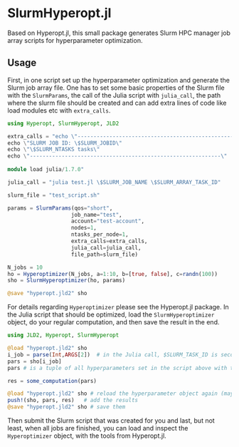 # SlurmHyperopt.jl

Based on Hyperopt.jl, this small package generates Slurm HPC manager job array scripts for hyperparameter optimization.

## Usage 

First, in one script set up the hyperparameter optimization and generate the Slurm job array file. One has to set some basic properties of the Slurm file with the `SlurmParams`, the call of the Julia script with `julia_call`, the path where the slurm file should be created and can add extra lines of code like load modules etc with `extra_calls`. 

```julia 
using Hyperopt, SlurmHyperopt, JLD2 

extra_calls = "echo \"------------------------------------------------------------\"
echo \"SLURM JOB ID: \$SLURM_JOBID\"
echo \"\$SLURM_NTASKS tasks\"
echo \"------------------------------------------------------------\"
    
module load julia/1.7.0"

julia_call = "julia test.jl \$SLURM_JOB_NAME \$SLURM_ARRAY_TASK_ID"

slurm_file = "test_script.sh"

params = SlurmParams(qos="short", 
                    job_name="test",
                    account="test-account",
                    nodes=1, 
                    ntasks_per_node=1,
                    extra_calls=extra_calls,
                    julia_call=julia_call,
                    file_path=slurm_file)

N_jobs = 10
ho = Hyperoptimizer(N_jobs, a=1:10, b=[true, false], c=randn(100))
sho = SlurmHyperoptimizer(ho, params)

@save "hyperopt.jld2" sho
```

For details regarding `Hyperoptimizer` please see the Hyperopt.jl package. In the Julia script that should be optimized, load the 
`SlurmHyperoptimizer` object, do your regular computation, and then save the result in the end. 

```julia 
using JLD2, Hyperopt, SlurmHyperopt

@load "hyperopt.jld2" sho 
i_job = parse(Int,ARGS[2])  # in the Julia call, $SLURM_TASK_ID is second, that's why we use ARGS[2] here
pars = sho[i_job]   
pars # is a tuple of all hyperparameters set in the script above with the Hyperoptimizer struct

res = some_computation(pars)

@load "hyperopt.jld2" sho # reload the hyperparameter object again (maybe some parallel process wrote into it in the meanwhile)
push!(sho, pars, res)   # add the results 
@save "hyperopt.jld2" sho # save them
```

Then submit the Slurm script that was created for you and last, but not least, when all jobs are finished, you can load and inspect the `Hyperoptimizer` object, with the tools from Hyperopt.jl.



 

